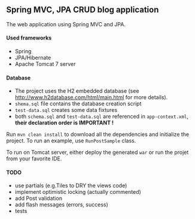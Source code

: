 Spring MVC, JPA CRUD blog application
---

The web application using Spring MVC and JPA.

#### Used frameworks
- Spring
- JPA/Hibernate
- Apache Tomcat 7 server

#### Database

- The project uses the H2 embedded database (see http://www.h2database.com/html/main.html for more details).
- `shema.sql` file contains the database creation script
- `test-data.sql` creates some data fixtures
- both `schema.sql` and `test-data.sql` are referenced in `app-context.xml`, **their declaration order is IMPORTANT !**

Run `mvn clean install` to download all the dependencies and initialize the project.
To run an example, use `RunPostSample` class.

To run on Tomcat server, either deploy the generated `war` or run the projet from your favorite IDE.


#### TODO
- use partials (e.g.Tiles to DRY the views code)
- implement optimistic locking (actually commented)
- add Post validation
- add flash messages (errors, success)
- tests

